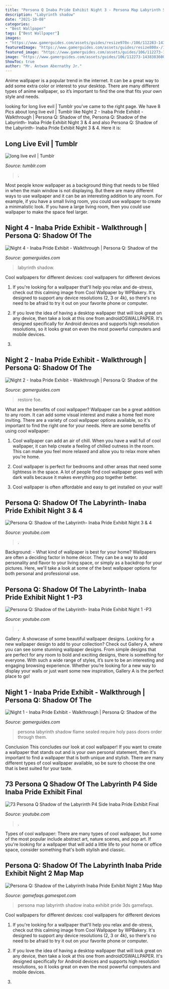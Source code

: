 ```yaml
---
title: "Persona Q Inaba Pride Exhibit Night 3 - Persona Map Labyrinth Shadow Inaba Exhibit Pride 3ds Gamefaqs"
description: "Labyrinth shadow"
date: "2021-10-08"
categories:
- "Best Wallpaper"
tags: ["Best Wallpaper"]
images:
- "https://www.gamerguides.com/assets/guides/resize970x-/106/112283-1438383600.jpg"
featuredImage: "https://www.gamerguides.com/assets/guides/resize800x-/106/112314-1438383600.jpg"
featured_image: "https://www.gamerguides.com/assets/guides/106/112273-1438383600.jpg"
image: "https://www.gamerguides.com/assets/guides/106/112273-1438383600.jpg"
ShowToc: true
author: "Mr. Antwan Abernathy Jr."
---
```



Anime wallpaper is a popular trend in the internet. It can be a great way to add some extra color or interest to your desktop. There are many different types of anime wallpaper, so it’s important to find the one that fits your own style and needs.

	

		
looking for long live evil | Tumblr you've came to the right page. We have 8 Pics about long live evil | Tumblr like Night 2 - Inaba Pride Exhibit - Walkthrough | Persona Q: Shadow of the, Persona Q: Shadow of the Labyrinth- Inaba Pride Exhibit Night 3 &amp; 4 and also Persona Q: Shadow of the Labyrinth- Inaba Pride Exhibit Night 3 &amp; 4. Here it is:
		
    
## Long Live Evil | Tumblr

<img loading=lazy src="https://68.media.tumblr.com/eafbd8327246c9e09a9033bfec480b76/tumblr_ok215bj7ZW1vm01t9o1_500.jpg" onerror="this.onerror=null;this.src='https://tse1.mm.bing.net/th?id=OIP.za-83-gE4jqi0qgBnvfv1gHaHa&amp;pid=15.1';" alt="long live evil | Tumblr">

_Source: tumblr.com_

>. 

	

Most people know wallpaper as a background thing that needs to be filled in when the main window is not displaying. But there are many different ways to use wallpaper and it can be an interesting addition to any room. For example, if you have a small living room, you could use wallpaper to create a minimalistic look. If you have a large living room, then you could use wallpaper to make the space feel larger.

    
## Night 4 - Inaba Pride Exhibit - Walkthrough | Persona Q: Shadow Of The

<img loading=lazy src="https://www.gamerguides.com/assets/guides/resize800x-/106/112314-1438383600.jpg" onerror="this.onerror=null;this.src='https://tse4.mm.bing.net/th?id=OIP.IsWLxkxauaKlGkh6hFLgTQHaCN&amp;pid=15.1';" alt="Night 4 - Inaba Pride Exhibit - Walkthrough | Persona Q: Shadow of the">

_Source: gamerguides.com_

>labyrinth shadow. 

	

Cool wallpapers for different devices:
cool wallpapers for different devices 

1. If you're looking for a wallpaper that'll help you relax and de-stress, check out this calming image from Cool Wallpaper by WPBakery. It's designed to support any device resolutions (2, 3 or 4k), so there's no need to be afraid to try it out on your favorite phone or computer.

2. If you love the idea of having a desktop wallpaper that will look great on any device, then take a look at this one from androidOSWALLPAPER. It's designed specifically for Android devices and supports high resolution resolutions, so it looks great on even the most powerful computers and mobile devices.

3.

    
## Night 2 - Inaba Pride Exhibit - Walkthrough | Persona Q: Shadow Of The

<img loading=lazy src="https://www.gamerguides.com/assets/guides/resize970x-/106/112283-1438383600.jpg" onerror="this.onerror=null;this.src='https://tse2.mm.bing.net/th?id=OIP.VUMZaxyI2qD-fa3GVeNHJQHaCN&amp;pid=15.1';" alt="Night 2 - Inaba Pride Exhibit - Walkthrough | Persona Q: Shadow of the">

_Source: gamerguides.com_

>restore foe. 

	

What are the benefits of cool wallpaper?
Wallpaper can be a great addition to any room. It can add some visual interest and make a home feel more inviting. There are a variety of cool wallpaper options available, so it's important to find the right one for your needs. Here are some benefits of using cool wallpaper: 
1. Cool wallpaper can add an air of chill. When you have a wall full of cool wallpaper, it can help create a feeling of chilled outness in the room. This can make you feel more relaxed and allow you to relax more when you're home. 

2. Cool wallpaper is perfect for bedrooms and other areas that need some lightness in the space. A lot of people find cool wallpaper goes well with dark walls because it makes everything pop together better. 

3. Cool wallpaper is often affordable and easy to get installed on your wall!

    
## Persona Q: Shadow Of The Labyrinth- Inaba Pride Exhibit Night 3 &amp; 4

<img loading=lazy src="https://i.ytimg.com/vi/xCFxB_D5CZk/hqdefault.jpg" onerror="this.onerror=null;this.src='https://tse4.mm.bing.net/th?id=OIP.FrfNQjZd-yVIwc8oJjUbVQHaFj&amp;pid=15.1';" alt="Persona Q: Shadow of the Labyrinth- Inaba Pride Exhibit Night 3 &amp; 4">

_Source: youtube.com_

>. 

	

Background: - What kind of wallpaper is best for your home?
Wallpapers are often a deciding factor in home décor. They can be a way to add personality and flavor to your living space, or simply as a backdrop for your pictures. Here, we'll take a look at some of the best wallpaper options for both personal and professional use.

    
## Persona Q: Shadow Of The Labyrinth- Inaba Pride Exhibit Night 1 -P3

<img loading=lazy src="https://i.ytimg.com/vi/1c9JZVwHy0Y/hqdefault.jpg" onerror="this.onerror=null;this.src='https://tse1.mm.bing.net/th?id=OIP.xdOx6ypYdV6FszYeEAe1FQHaFj&amp;pid=15.1';" alt="Persona Q: Shadow of the Labyrinth- Inaba Pride Exhibit Night 1 -P3">

_Source: youtube.com_

>. 

	

Gallery: A showcase of some beautiful wallpaper designs.
Looking for a new wallpaper design to add to your collection? Check out Gallery A, where you can see some stunning wallpaper designs. From simple designs that are perfect for any room to bold and exciting designs, there is something for everyone. With such a wide range of styles, it’s sure to be an interesting and engaging browsing experience. Whether you’re looking for a new way to display your walls or just want some new inspiration, Gallery A is the perfect place to go!





	
	
    
## Night 1 - Inaba Pride Exhibit - Walkthrough | Persona Q: Shadow Of The

<img loading=lazy src="https://www.gamerguides.com/assets/guides/106/112273-1438383600.jpg" onerror="this.onerror=null;this.src='https://tse3.mm.bing.net/th?id=OIP.aRLNYbAXjfhLWDQjXshjbgHaCN&amp;pid=15.1';" alt="Night 1 - Inaba Pride Exhibit - Walkthrough | Persona Q: Shadow of the">

_Source: gamerguides.com_

>persona labyrinth shadow flame sealed require holy pass doors order through them. 

	

Conclusion
This concludes our look at cool wallpaper! If you want to create a wallpaper that stands out and is your own personal statement, then it's important to find a wallpaper that is both unique and stylish. There are many different types of cool wallpaper available, so be sure to choose the one that is best suited for your taste.

    
## 73 Persona Q Shadow Of The Labyrinth P4 Side Inaba Pride Exhibit Final

<img loading=lazy src="https://i.ytimg.com/vi/H0OQulSLO7s/maxresdefault.jpg" onerror="this.onerror=null;this.src='https://tse4.mm.bing.net/th?id=OIP.yvTXaQExnsnXLFly2b6n_gHaEK&amp;pid=15.1';" alt="73 Persona Q Shadow of the Labyrinth P4 Side Inaba Pride Exhibit Final">

_Source: youtube.com_

>. 

	

Types of cool wallpaper:
There are many types of cool wallpaper, but some of the most popular include abstract art, nature scenes, and pop art. If you're looking for a wallpaper that will add a little life to your home or office space, consider something that's both stylish and classic.

    
## Persona Q: Shadow Of The Labyrinth Inaba Pride Exhibit Night 2 Map Map

<img loading=lazy src="https://gamefaqs.gamespot.com/3ds/739685-persona-q-shadow-of-the-labyrinth/map/11139?raw=1" onerror="this.onerror=null;this.src='https://tse2.mm.bing.net/th?id=OIP.7vVE_R2E3Sz3bNyMWtRMSgHaEn&amp;pid=15.1';" alt="Persona Q: Shadow of the Labyrinth Inaba Pride Exhibit Night 2 Map Map">

_Source: gamefaqs.gamespot.com_

>persona map labyrinth shadow inaba exhibit pride 3ds gamefaqs. 

	

Cool wallpapers for different devices:
cool wallpapers for different devices 

1. If you're looking for a wallpaper that'll help you relax and de-stress, check out this calming image from Cool Wallpaper by WPBakery. It's designed to support any device resolutions (2, 3 or 4k), so there's no need to be afraid to try it out on your favorite phone or computer.

2. If you love the idea of having a desktop wallpaper that will look great on any device, then take a look at this one from androidOSWALLPAPER. It's designed specifically for Android devices and supports high resolution resolutions, so it looks great on even the most powerful computers and mobile devices.

3.

